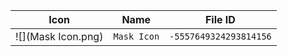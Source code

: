 | Icon | Name | File ID |
| ---  | ---  | ---     |
| ![](Mask Icon.png) | `Mask Icon` | `-5557649324293814156` |

